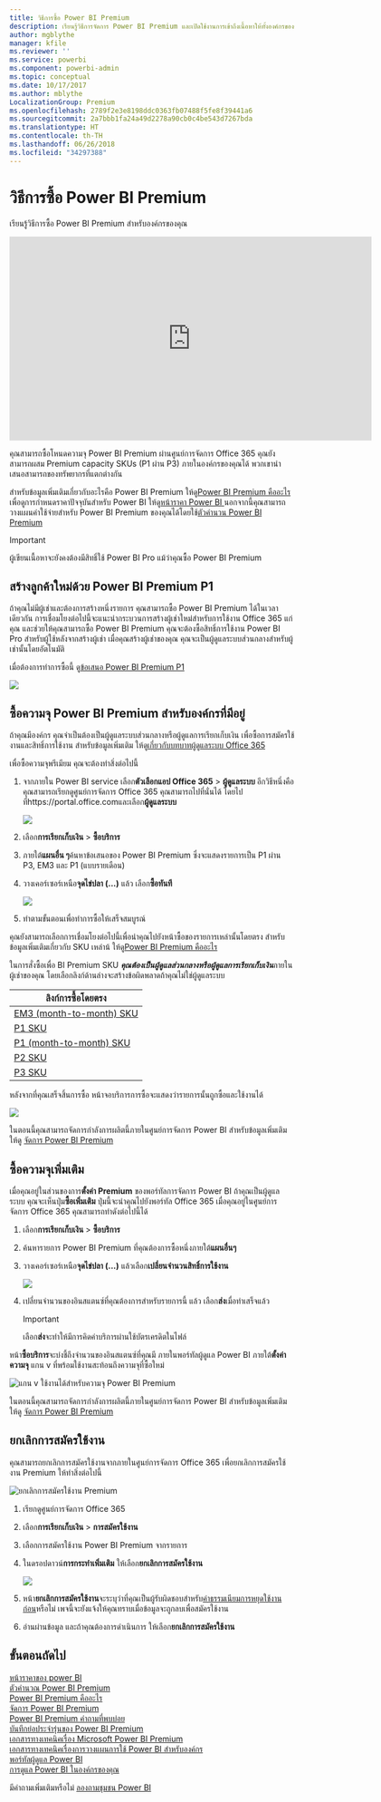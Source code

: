 ```yaml
---
title: วิธีการซื้อ Power BI Premium
description: เรียนรู้วิธีการจัดการ Power BI Premium และเปิดใช้งานการเข้าถึงเนื้อหาให้ทั้งองค์กรของคุณ
author: mgblythe
manager: kfile
ms.reviewer: ''
ms.service: powerbi
ms.component: powerbi-admin
ms.topic: conceptual
ms.date: 10/17/2017
ms.author: mblythe
LocalizationGroup: Premium
ms.openlocfilehash: 2789f2e3e8198ddc0363fb07488f5fe8f39441a6
ms.sourcegitcommit: 2a7bbb1fa24a49d2278a90cb0c4be543d7267bda
ms.translationtype: HT
ms.contentlocale: th-TH
ms.lasthandoff: 06/26/2018
ms.locfileid: "34297388"
---
```

# <a name="how-to-purchase-power-bi-premium"></a>วิธีการซื้อ Power BI Premium
เรียนรู้วิธีการซื้อ Power BI Premium สำหรับองค์กรของคุณ

<iframe width="640" height="360" src="https://www.youtube.com/embed/NkvYs5Qp4iA?rel=0&amp;showinfo=0" frameborder="0" allowfullscreen></iframe>

คุณสามารถซื้อโหนดความจุ Power BI Premium ผ่านศูนย์การจัดการ Office 365 คุณยังสามารถผสม Premium capacity SKUs (P1 ผ่าน P3) ภายในองค์กรของคุณได้ พวกเขานำเสนอสามารถของทรัพยากรที่แตกต่างกัน

สำหรับข้อมูลเพิ่มเติมเกี่ยวกับอะไรคือ Power BI Premium ให้ดู[Power BI Premium คืออะไร](service-premium.md) เพื่อดูการกำหนดราคาปัจจุบันสำหรับ Power BI ให้ดู[หน้าราคา Power BI ](https://powerbi.microsoft.com/pricing/) นอกจากนี้คุณสามารถวางแผนค่าใช้จ่ายสำหรับ Power BI Premium ของคุณได้โดยใช้[ตัวคำนวน Power BI Premium](https://powerbi.microsoft.com/calculator/)

> [!IMPORTANT]
> ผู้เขียนเนื้อหาจะยังคงต้องมีสิทธิ์ใช้ Power BI Pro แม้ว่าคุณซื้อ Power BI Premium
> 
> 

## <a name="create-a-new-tenant-with-power-bi-premium-p1"></a>สร้างลูกค้าใหม่ด้วย Power BI Premium P1
ถ้าคุณไม่มีผู้เช่าและต้องการสร้างหนึ่งรายการ คุณสามารถซื้อ Power BI Premium ได้ในเวลาเดียวกัน การเชื่อมโยงต่อไปนี้จะแนะนำกระบวนการสร้างผู้เช่าใหม่สำหรับการใช้งาน Office 365 แก่คุณ และช่วยให้คุณสามารถซื้อ Power BI Premium คุณจะต้องซื้อสิทธิ์การใช้งาน Power BI Pro สำหรับผู้ใช้หลังจากสร้างผู้เช่า เมื่อคุณสร้างผู้เช่าของคุณ คุณจะเป็นผู้ดูแลระบบส่วนกลางสำหรับผู้เช่านั้นโดยอัตโนมัติ

เมื่อต้องการทำการซื้อนี้ ดู[ข้อเสนอ Power BI Premium P1](https://signup.microsoft.com/Signup?OfferId=b3ec5615-cc11-48de-967d-8d79f7cb0af1)

![](media/service-admin-premium-purchase/premium-purchase-with-tenant.png)

## <a name="purchase-a-power-bi-premium-capacity-for-an-existing-organization"></a>ซื้อความจุ Power BI Premium สำหรับองค์กรที่มีอยู่
ถ้าคุณมีองค์กร คุณจำเป็นต้องเป็นผู้ดูแลระบบส่วนกลางหรือผู้ดูแลการเรียกเก็บเงิน เพื่อซื้อการสมัครใช้งานและสิทธิ์การใช้งาน สำหรับข้อมูลเพิ่มเติม ให้ดู[เกี่ยวกับบทบาทผู้ดูแลระบบ Office 365](https://support.office.com/article/About-Office-365-admin-roles-da585eea-f576-4f55-a1e0-87090b6aaa9d)

เพื่อซื้อความจุพรีเมียม คุณจะต้องทำสิ่งต่อไปนี้

1. จากภายใน Power BI service เลือก**ตัวเลือกแอป Office 365** > **ผู้ดูแลระบบ** อีกวิธีหนึ่งคือ คุณสามารถเรียกดูศูนย์การจัดการ Office 365 คุณสามารถไปที่นั่นได้ โดยไปที่https://portal.office.comและเลือก**ผู้ดูแลระบบ**
   
    ![](media/service-admin-premium-purchase/o365-app-picker.png)
2. เลือก**การเรียกเก็บเงิน** > **ซื้อบริการ**
3. ภายใต้**แผนอื่น ๆ**ค้นหาข้อเสนอของ Power BI Premium ซึ่งจะแสดงรายการเป็น P1 ผ่าน P3, EM3 และ P1 (แบบรายเดือน)
4. วางเคอร์เซอร์เหนือ**จุดไข่ปลา (...)** แล้ว เลือก**ซื้อทันที**
   
    ![](media/service-admin-premium-purchase/premium-purchase.png)
5. ทำตามขั้นตอนเพื่อทำการซื้อให้เสร็จสมบูรณ์

คุณยังสามารถเลือกการเชื่อมโยงต่อไปนี้เพื่อนำคุณไปยังหน้าซื้อของรายการเหล่านั้นโดยตรง สำหรับข้อมูลเพิ่มเติมเกี่ยวกับ SKU เหล่าน้ ให้ดู[Power BI Premium คืออะไร](service-premium.md#premiumskus)

ในการสั่งซื้อเพื่อ BI Premium SKU ***คุณต้องเป็นผู้ดูแลส่วนกลางหรือผู้ดูแลการเรียกเก็บเงิน***ภายในผู้เช่าของคุณ โดยเลือกลิงก์ด้านล่างจะสร้างข้อผิดพลาดถ้าคุณไม่ใช่ผู้ดูแลระบบ

| ลิงก์การซื้อโดยตรง |
| --- |
| [EM3 (month-to-month) SKU](https://portal.office.com/commerce/completeorder.aspx?OfferId=4004702D-749C-4F74-BF47-3048F1833780&adminportal=1) |
| [P1 SKU](https://portal.office.com/commerce/completeorder.aspx?OfferId=b3ec5615-cc11-48de-967d-8d79f7cb0af1&adminportal=1) |
| [P1 (month-to-month) SKU](https://portal.office.com/commerce/completeorder.aspx?OfferId=E4C8EDD3-74A1-4D42-A738-C647972FBE81&adminportal=1) |
| [P2 SKU](https://portal.office.com/commerce/completeorder.aspx?OfferId=062F2AA7-B4BC-4B0E-980F-2072102D8605&adminportal=1) |
| [P3 SKU](https://portal.office.com/commerce/completeorder.aspx?OfferId=40c7d673-375c-42a1-84ca-f993a524fed0&adminportal=1) |

หลังจากที่คุณเสร็จสิ้นการซื้อ หน้าจอบริการการซื้อจะแสดงว่ารายการนั้นถูกซื้อและใช้งานได้

![](media/service-admin-premium-purchase/premium-purchased.png)

ในตอนนี้คุณสามารถจัดการกำลังการผลิตนี้ภายในศูนย์การจัดการ Power BI สำหรับข้อมูลเพิ่มเติม ให้ดู [จัดการ Power BI Premium](service-admin-premium-manage.md)

## <a name="purchase-more-capacities"></a>ซื้อความจุเพิ่มเติม
เมื่อคุณอยู่ในส่วนของการ**ตั้งค่า Premium** ของพอร์ทัลการจัดการ Power BI ถ้าคุณเป็นผู้ดูแลระบบ คุณจะเห็นปุ่ม**ซื้อเพิ่มเติม** ปุ่มนี้จะนำคุณไปยังพอร์ทัล Office 365 เมื่อคุณอยู่ในศูนย์การจัดการ Office 365 คุณสามารถทำดังต่อไปนี้ได้

1. เลือก**การเรียกเก็บเงิน** > **ซื้อบริการ**
2. ค้นหารายการ Power BI Premium ที่คุณต้องการซื้อหนึ่งภายใต้**แผนอื่นๆ**
3. วางเคอร์เซอร์เหนือ**จุดไข่ปลา (...)** แล้วเลือก**เปลี่ยนจำนวนสิทธิ์การใช้งาน**
   
    ![](media/service-admin-premium-purchase/premium-purchase-more.png)
4. เปลี่ยนจำนวนของอินสแตนซ์ที่คุณต้องการสำหรับรายการนี้ แล้ว เลือก**ส่ง**เมื่อทำเสร็จแล้ว
   
   > [!IMPORTANT]
   > เลือก**ส่ง**จะทำให้มีการคิดค่าบริการผ่านใช้บัตรเครดิตในไฟล์
   > 
   > 

หน้า**ซื้อบริการ**จะบ่งชี้ถึงจำนวนของอินสแตนซ์ที่คุณมี ภายในพอร์ทัลผู้ดูแล Power BI ภายใต้**ตั้งค่าความจุ** แกน v ที่พร้อมใช้งานสะท้อนถึงความจุที่ซื้อใหม่

![แกน v ใช้งานได้สำหรับความจุ Power BI Premium](media/service-admin-premium-purchase/premium-capacities.png)

ในตอนนี้คุณสามารถจัดการกำลังการผลิตนี้ภายในศูนย์การจัดการ Power BI สำหรับข้อมูลเพิ่มเติม ให้ดู [จัดการ Power BI Premium](service-admin-premium-manage.md)

## <a name="cancel-your-subscription"></a>ยกเลิกการสมัครใช้งาน
คุณสามารถยกเลิกการสมัครใช้งานจากภายในศูนย์การจัดการ Office 365 เพื่อยกเลิกการสมัครใช้งาน Premium ให้ทำสิ่งต่อไปนี้

![](media/service-admin-premium-purchase/premium-cancel-subscription.png "ยกเลิกการสมัครใช้งาน Premium")

1. เรียกดูศูนย์การจัดการ Office 365
2. เลือก**การเรียกเก็บเงิน** > **การสมัครใช้งาน**
3. เลือกการสมัครใช้งาน Power BI Premium จากรายการ
4. ในดรอปดาวน์**การกระทำเพิ่มเติม** ให้เลือก**ยกเลิกการสมัครใช้งาน**
   
    ![](media/service-admin-premium-purchase/o365-more-actions.png)
5. หน้า**ยกเลิกการสมัครใช้งาน**จะระบุว่าที่คุณเป็นผู้รับผิดชอบสำหรับ[ค่าธรรมเนียมการหยุดใช้งานก่อน](https://support.office.com/article/early-termination-fees-6487d4de-401a-466f-8bc3-c0beb5cc40d3)หรือไม่ เพจนี้จะยังแจ้งให้คุณทราบเมื่อข้อมูลจะถูกลบเพื่อสมัครใช้งาน
6. อ่านผ่านข้อมูล และถ้าคุณต้องการดำเนินการ ให้เลือก**ยกเลิกการสมัครใช้งาน**

## <a name="next-steps"></a>ขั้นตอนถัดไป
[หน้าราคาของ power BI](https://powerbi.microsoft.com/pricing/)  
[ตัวคำนวณ Power BI Premium ](https://powerbi.microsoft.com/calculator/)  
[Power BI Premium คืออะไร](service-premium.md)  
[จัดการ Power BI Premium](service-admin-premium-manage.md)  
[Power BI Premium คำถามที่พบบ่อย](service-premium-faq.md)  
[บันทึกย่อประจำรุ่นของ Power BI Premium](service-premium-release-notes.md)  
[เอกสารทางเทคนิคเรื่อง Microsoft Power BI Premium](https://aka.ms/pbipremiumwhitepaper)  
[เอกสารทางเทคนิคเรื่องการวางแผนการใช้ Power BI สำหรับองค์กร](https://aka.ms/pbienterprisedeploy)  
[พอร์ทัลผู้ดูแล Power BI](service-admin-portal.md)  
[การดูแล Power BI ในองค์กรของคุณ](service-admin-administering-power-bi-in-your-organization.md)  

มีคำถามเพิ่มเติมหรือไม่ [ลองถามชุมชน Power BI](http://community.powerbi.com/)

